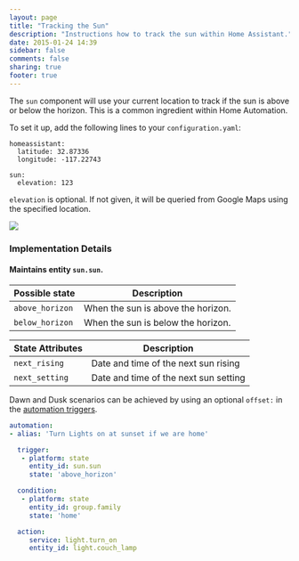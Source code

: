 ```yaml
---
layout: page
title: "Tracking the Sun"
description: "Instructions how to track the sun within Home Assistant."
date: 2015-01-24 14:39
sidebar: false
comments: false
sharing: true
footer: true
---
```


The `sun` component will use your current location to track if the sun is above or below the horizon. This is a common ingredient within Home Automation.

To set it up, add the following lines to your `configuration.yaml`:

```
homeassistant:
  latitude: 32.87336
  longitude: -117.22743

sun:
  elevation: 123
```

`elevation` is optional. If not given, it will be queried from Google Maps using the specified location.

<p class='img'>
<img src='{{site_root}}/images/screenshots/more-info-dialog-sun.png' />
</p>

### Implementation Details

#### Maintains entity `sun.sun`.

| Possible state | Description |
| --------- | ----------- |
| `above_horizon` | When the sun is above the horizon.
| `below_horizon` | When the sun is below the horizon.

| State Attributes | Description |
| --------- | ----------- |
| `next_rising` | Date and time of the next sun rising
| `next_setting` | Date and time of the next sun setting

Dawn and Dusk scenarios can be achieved by using an optional `offset:` in the [automation triggers](/components/automation.html#sun-trigger).

```yaml
automation:
- alias: 'Turn Lights on at sunset if we are home'

  trigger:
   - platform: state
     entity_id: sun.sun
     state: 'above_horizon'

  condition:
   - platform: state
     entity_id: group.family
     state: 'home'

  action:
     service: light.turn_on
     entity_id: light.couch_lamp

```

